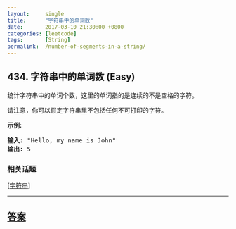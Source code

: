 ```yaml
---
layout:     single
title:      "字符串中的单词数"
date:       2017-03-10 21:30:00 +0800
categories: [leetcode]
tags:       [String]
permalink:  /number-of-segments-in-a-string/
---
```


## 434. 字符串中的单词数 (Easy)

<p>统计字符串中的单词个数，这里的单词指的是连续的不是空格的字符。</p>

<p>请注意，你可以假定字符串里不包括任何不可打印的字符。</p>

<p><strong>示例:</strong></p>

<pre><strong>输入:</strong> &quot;Hello, my name is John&quot;
<strong>输出:</strong> 5
</pre>

### 相关话题
  [[字符串](https://github.com/openset/leetcode/tree/master/tag/string/README.md)]

---

## [答案](https://github.com/openset/leetcode/tree/master/problems/number-of-segments-in-a-string)
